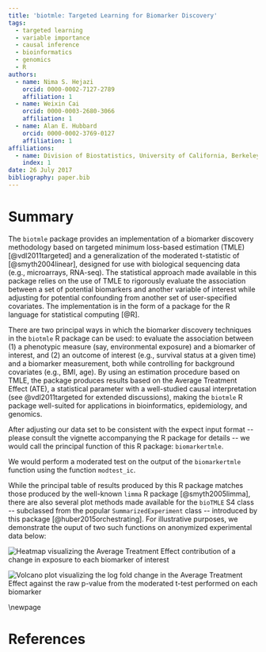 ```yaml
---
title: 'biotmle: Targeted Learning for Biomarker Discovery'
tags:
  - targeted learning
  - variable importance
  - causal inference
  - bioinformatics
  - genomics
  - R
authors:
  - name: Nima S. Hejazi
    orcid: 0000-0002-7127-2789
    affiliation: 1
  - name: Weixin Cai
    orcid: 0000-0003-2680-3066
    affiliation: 1
  - name: Alan E. Hubbard
    orcid: 0000-0002-3769-0127
    affiliation: 1
affiliations:
  - name: Division of Biostatistics, University of California, Berkeley
    index: 1
date: 26 July 2017
bibliography: paper.bib
---
```


# Summary

The `biotmle` package provides an implementation of a biomarker discovery
methodology based on targeted minimum loss-based estimation (TMLE)
[@vdl2011targeted] and a generalization of the moderated t-statistic of
[@smyth2004linear], designed for use with biological sequencing data (e.g.,
microarrays, RNA-seq). The statistical approach made available in this package
relies on the use of TMLE to rigorously evaluate the association between a set
of potential biomarkers and another variable of interest while adjusting for
potential confounding from another set of user-specified covariates. The
implementation is in the form of a package for the R language for statistical
computing [@R].

There are two principal ways in which the biomarker discovery techniques in
the `biotmle` R package can be used: to evaluate the association between (1) a
phenotypic measure (say, environmental exposure) and a biomarker of interest,
and (2) an outcome of interest (e.g., survival status at a given time) and a
biomarker measurement, both while controlling for background covariates (e.g.,
BMI, age). By using an estimation procedure based on TMLE, the package produces
results based on the Average Treatment Effect (ATE), a statistical parameter
with a well-studied causal interpretation (see @vdl2011targeted for extended
discussions), making the `biotmle` R package well-suited for applications in
bioinformatics, epidemiology, and genomics.

After adjusting our data set to be consistent with the expect input format --
please consult the vignette accompanying the R package for details -- we would
call the principal function of this R package: `biomarkertmle`.

We would perform a moderated test on the output of the `biomarkertmle` function
using the function `modtest_ic`.

While the principal table of results produced by this R package matches those
produced by the well-known `limma` R package [@smyth2005limma], there are also
several plot methods made available for the `bioTMLE` S4 class -- subclassed
from the popular `SummarizedExperiment` class -- introduced by this package
[@huber2015orchestrating]. For illustrative purposes, we demonstrate the ouput
of two such functions on anonymized experimental data below:

![Heatmap visualizing the Average Treatment Effect contribution of a change in
exposure to each biomarker of interest](figs/heatmap_biotmle.png)

![Volcano plot visualizing the log fold change in the Average Treatment Effect
against the raw p-value from the moderated t-test performed on each
biomarker](figs/volcanoplot_biotmle.png)

\newpage

# References

